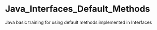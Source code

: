 # Java_Interfaces_Default_Methods
Java basic training for using default methods implemented in Interfaces
